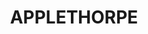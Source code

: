 ---
lastmod: '2025-04-06T06:05:21+00:00'
latitude: -28.613948
layout: suburb
longitude: 151.955491
postcode: '4378'
state: QLD
title: APPLETHORPE
url: /qld/applethorpe/
---